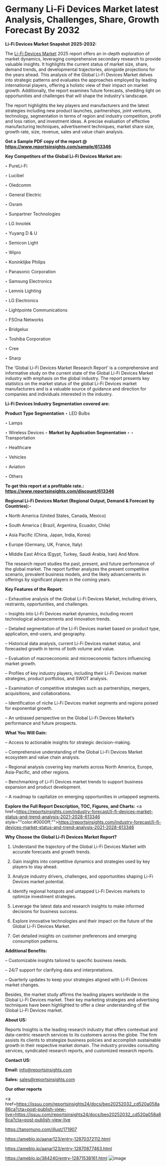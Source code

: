 # Germany Li-Fi Devices Market latest Analysis, Challenges, Share, Growth Forecast By 2032

<strong>Li-Fi Devices Market Snapshot 2025-2032:</strong>

The <a href=https://www.reportsinsights.com/sample/613346>Li-Fi Devices Market</a> 2025 report offers an in-depth exploration of market dynamics, leveraging comprehensive secondary research to provide valuable insights. It highlights the current status of market size, share, demand trends, and developmental trajectories, alongside projections for the years ahead. This analysis of the Global Li-Fi Devices Market delves into strategic patterns and evaluates the approaches employed by leading international players, offering a holistic view of their impact on market growth. Additionally, the report examines future forecasts, shedding light on opportunities and challenges that will shape the industry's landscape.

The report highlights the key players and manufacturers and the latest strategies including new product launches, partnerships, joint ventures, technology, segmentation in terms of region and industry competition, profit and loss ration, and investment ideas. A precise evaluation of effective manufacturing techniques, advertisement techniques, market share size, growth rate, size, revenue, sales and value chain analysis.

<strong>Get a Sample PDF copy of the report @ <a href=https://www.reportsinsights.com/sample/613346 style=color:#0000ff;>https://www.reportsinsights.com/sample/613346</a></strong>

<strong>Key Competitors of the Global Li-Fi Devices Market are:</strong>

‣ PureLi-Fi

‣ Lucibel

‣ Oledcomm

‣ General Electric

‣ Osram

‣ Sunpartner Technologies

‣ LG Innotek

‣ Yuyang D & U

‣ Semicon Light

‣ Wipro

‣ Koninklijke Philips

‣ Panasonic Corporation

‣ Samsung Electronics

‣ Lemnis Lighting

‣ LG Electronics

‣ Lightpointe Communications

‣ FSOna Networks

‣ Bridgelux

‣ Toshiba Corporation

‣ Cree

‣ Sharp

The ‘Global Li-Fi Devices Market Research Report’ is a comprehensive and informative study on the current state of the Global Li-Fi Devices Market industry with emphasis on the global industry. The report presents key statistics on the market status of the global Li-Fi Devices market manufacturers and is a valuable source of guidance and direction for companies and individuals interested in the industry.

<strong>Li-Fi Devices Industry Segmentation covered are:</strong>

<strong>Product Type Segmentation</strong>
‣
LED Bulbs

‣ Lamps

‣ Wireless Devices
‣ 
<strong>Market by Application Segmentation</strong>
‣
‣  Transportation

‣ Healthcare

‣ Vehicles

‣ Aviation

‣ Others

<strong>To get this report at a profitable rate.: <a href=https://www.reportsinsights.com/discount/613346 style=color:#0000ff;>https://www.reportsinsights.com/discount/613346</a></strong>

<strong>Regional Li-Fi Devices Market (Regional Output, Demand &amp; Forecast by Countries):-</strong>

• North America (United States, Canada, Mexico)

• South America ( Brazil, Argentina, Ecuador, Chile)

• Asia Pacific (China, Japan, India, Korea)

• Europe (Germany, UK, France, Italy)

• Middle East Africa (Egypt, Turkey, Saudi Arabia, Iran) And More.

The research report studies the past, present, and future performance of the global market. The report further analyzes the present competitive scenario, prevalent business models, and the likely advancements in offerings by significant players in the coming years.

<strong>Key Features of the Report:</strong>

– Exhaustive analysis of the Global Li-Fi Devices Market, including drivers, restraints, opportunities, and challenges.

– Insights into Li-Fi Devices market dynamics, including recent technological advancements and innovation trends.

– Detailed segmentation of the Li-Fi Devices market based on product type, application, end-users, and geography.

– Historical data analysis, current Li-Fi Devices market status, and forecasted growth in terms of both volume and value.

– Evaluation of macroeconomic and microeconomic factors influencing market growth.

– Profiles of key industry players, including their Li-Fi Devices market strategies, product portfolios, and SWOT analysis.

– Examination of competitive strategies such as partnerships, mergers, acquisitions, and collaborations.

– Identification of niche Li-Fi Devices market segments and regions poised for exponential growth.

– An unbiased perspective on the Global Li-Fi Devices Market’s performance and future prospects.

<strong>What You Will Gain:</strong>

– Access to actionable insights for strategic decision-making.

– Comprehensive understanding of the Global Li-Fi Devices Market ecosystem and value chain analysis.

– Regional analysis covering key markets across North America, Europe, Asia-Pacific, and other regions.

– Benchmarking of Li-Fi Devices market trends to support business expansion and product development.

– A roadmap to capitalize on emerging opportunities in untapped segments.

<strong>Explore the Full Report Description, TOC, Figures, and Charts:</strong>
<a href=https://reportsinsights.com/industry-forecast/li-fi-devices-market-status-and-trend-analysis-2021-2028-613346 style=""color:#0000ff;"">https://reportsinsights.com/industry-forecast/li-fi-devices-market-status-and-trend-analysis-2021-2028-613346</a>

<strong>Why Choose the Global Li-Fi Devices Market Report?</strong>

1. Understand the trajectory of the Global Li-Fi Devices Market with accurate forecasts and growth trends.

2. Gain insights into competitive dynamics and strategies used by key players to stay ahead.

3. Analyze industry drivers, challenges, and opportunities shaping Li-Fi Devices market potential.

4. Identify regional hotspots and untapped Li-Fi Devices markets to optimize investment strategies.

5. Leverage the latest data and research insights to make informed decisions for business success.

6. Explore innovative technologies and their impact on the future of the Global Li-Fi Devices Market.

7. Get detailed insights on customer preferences and emerging consumption patterns.

<strong>Additional Benefits:</strong>

– Customizable insights tailored to specific business needs.

– 24/7 support for clarifying data and interpretations.

– Quarterly updates to keep your strategies aligned with Li-Fi Devices market changes.

Besides, the market study affirms the leading players worldwide in the Global Li-Fi Devices market. Their key marketing strategies and advertising techniques have been highlighted to offer a clear understanding of the Global Li-Fi Devices market.

<strong><strong>About US</strong>:</strong>

Reports Insights is the leading research industry that offers contextual and data-centric research services to its customers across the globe. The firm assists its clients to strategize business policies and accomplish sustainable growth in their respective market domain. The industry provides consulting services, syndicated research reports, and customized research reports.

<strong>Contact US:</strong>

<p class=><b>Email:</b> <a href=mailto:info@reportsinsights.com>info@reportsinsights.com</a></p>
<p class=><b>Sales:</b> <a href=mailto:sales@reportsinsights.com>sales@reportsinsights.com</a></p>

<strong>Our other reports</strong>

<a href=https://issuu.com/reportsinsights24/docs/beo20252032_cd520a058a86ca?cta=post-publish-view-live>https://issuu.com/reportsinsights24/docs/beo20252032_cd520a058a86ca?cta=post-publish-view-live</a>

<a href=https://tanomuno.com/illust/171907>https://tanomuno.com/illust/171907</a>

<a href=https://ameblo.jp/aanar123/entry-12870372112.html>https://ameblo.jp/aanar123/entry-12870372112.html</a>

<a href=https://ameblo.jp/aanar123/entry-12870877463.html>https://ameblo.jp/aanar123/entry-12870877463.html</a>

<a href=https://ameblo.jp/384240/entry-12871538161.html>https://ameblo.jp/384240/entry-12871538161.html</a>
![image](https://github.com/user-attachments/assets/88d023b4-10c3-4025-a0e1-2f7f71b95a9e)
